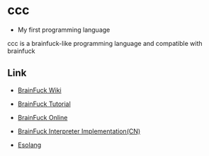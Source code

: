 # ccc

* My first programming language

ccc is a brainfuck-like programming language and compatible with brainfuck

## Link

* [BrainFuck Wiki](https://en.wikipedia.org/wiki/Brainfuck)

* [BrainFuck Tutorial](https://www.codingame.com/playgrounds/50426/getting-started-with-brainfuck/welcome)

* [BrainFuck Online](https://www.dcode.fr/brainfuck-language)

* [BrainFuck Interpreter Implementation(CN)](https://developer.aliyun.com/article/84214)

* [Esolang](https://esolangs.org/wiki/Main_Page)
